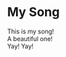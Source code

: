 
<!DOCTYPE HTML>
<html>
    <head>
        <title>Challenge: Write a Poem</title>
        <meta charset="utf-8">
    </head>
    <body>
    <h1> My Song </h1>
    <p> This is my song! <br>
    A beautiful one! <br>
    Yay! Yay!</p>
    </body>
</html>
